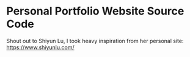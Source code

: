 # Personal Portfolio Website Source Code
Shout out to Shiyun Lu, I took heavy inspiration from her personal site: https://www.shiyunlu.com/
